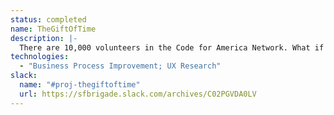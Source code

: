 ```yaml
---
status: completed
name: TheGiftOfTime
description: |-
  There are 10,000 volunteers in the Code for America Network. What if we could help those volunteers turn their time into corporate donations to local volunteer brigades, and help groups across the country achieve financial stability.
technologies:
  - "Business Process Improvement; UX Research"
slack:
  name: "#proj-thegiftoftime"
  url: https://sfbrigade.slack.com/archives/C02PGVDA0LV
---
```

